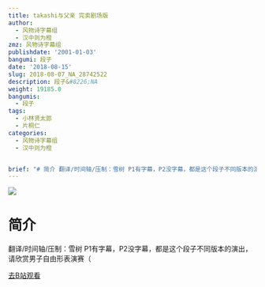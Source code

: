 ```yaml
---
title: takashi与父亲 完卖剧场版
author:
  - 风物诗字幕组
  - 汉中则为橙
zmz: 风物诗字幕组
publishdate: '2001-01-03'
bangumi: 段子
date: '2018-08-15'
slug: 2018-08-07_NA_28742522
description: 段子&#8226;NA
weight: 19185.0
bangumis:
  - 段子
tags:
  - 小林贤太郎
  - 片桐仁
categories:
  - 风物诗字幕组
  - 汉中则为橙


brief: "# 简介 翻译/时间轴/压制：雪树 P1有字幕，P2没字幕，都是这个段子不同版本的演出，请欣赏男子自由形表演赛（"
---
```

![](https://i.imgur.com/NK7NRVv.jpg)
# 简介  
翻译/时间轴/压制：雪树
P1有字幕，P2没字幕，都是这个段子不同版本的演出，请欣赏男子自由形表演赛（  

[去B站观看](https://www.bilibili.com/video/av28742522/)
 
